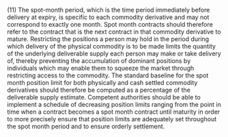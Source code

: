 (11) The spot-month period, which is the time period immediately before delivery at expiry, is specific to each commodity derivative and may not correspond to exactly one month. Spot month contracts should therefore refer to the contract that is the next contract in that commodity derivative to mature. Restricting the positions a person may hold in the period during which delivery of the physical commodity is to be made limits the quantity of the underlying deliverable supply each person may make or take delivery of, thereby preventing the accumulation of dominant positions by individuals which may enable them to squeeze the market through restricting access to the commodity. The standard baseline for the spot month position limit for both physically and cash settled commodity derivatives should therefore be computed as a percentage of the deliverable supply estimate. Competent authorities should be able to implement a schedule of decreasing position limits ranging from the point in time when a contract becomes a spot month contract until maturity in order to more precisely ensure that position limits are adequately set throughout the spot month period and to ensure orderly settlement.